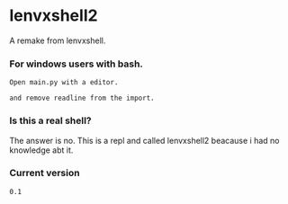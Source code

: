 # lenvxshell2
A remake from lenvxshell.

### For windows users with bash.

``Open main.py with a editor.``

``and remove readline from the import.``

### Is this a real shell?

The answer is no.
This is a repl and called lenvxshell2 beacause i had no knowledge abt it.

### Current version

``` 0.1 ```
